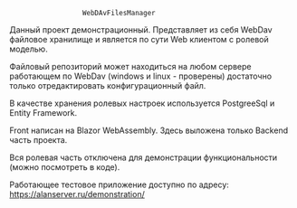         
                      WebDAvFilesManager


   Данный проект демонстрационный. Представляет из себя WebDav файловое хранилище и является 
по сути Web клиентом с ролевой моделью. 
   
   Файловый репозиторий может находиться на любом сервере работающем по WebDav (windows и linux - проверены) 
достаточно только отредактировать конфигурационный файл. 

   В качестве хранения ролевых настроек используется PostgreeSql и Entity Framework. 
   
   Front  написан на Blazor WebAssembly. Здесь выложена только Backend часть проекта. 
   
   Вся ролевая часть отключена для демонстрации функциональности (можно посмотреть в коде).  
   
   Работающее тестовое приложение доступно по адресу:  https://alanserver.ru/demonstration/
